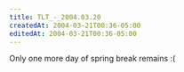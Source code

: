```yaml
---
title: TLT_-_2004.03.20
createdAt: 2004-03-21T00:36-05:00
editedAt: 2004-03-21T00:36-05:00
---
```


Only one more day of spring break remains :(

